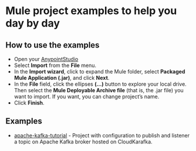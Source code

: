 # Mule project examples to help you day by day 

## How to use the examples
- Open your [AnypointStudio](https://www.mulesoft.com/lp/dl/studio)
- Select **Import** from the **File** menu.
- In the **Import wizard**, click to expand the Mule folder, select **Packaged Mule Application (.jar)**, and click **Next**.
- In the **File** field, click the ellipses **(…)** button to explore your local drive. Then select the **Mule Deployable Archive file** (that is, the .jar file) you want to import. If you want, you can change project’s name.
- Click **Finish**.

## Examples

- [apache-kafka-tutorial](https://github.com/emantovani/mule-projects/tree/main/apache-kafka-tutorial) - Project with configuration to publish and listener a topic on Apache Kafka broker hosted on CloudKarafka.
